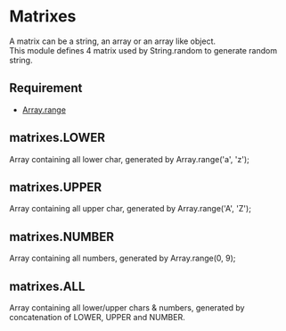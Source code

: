 Matrixes
=============

A matrix can be a string, an array or an array like object.  
This module defines 4 matrix used by String.random to generate random string.

## Requirement

- [Array.range](../../Array.range)

## matrixes.LOWER

Array containing all lower char, generated by Array.range('a', 'z');

## matrixes.UPPER

Array containing all upper char, generated by Array.range('A', 'Z');

## matrixes.NUMBER

Array containing all numbers, generated by Array.range(0, 9);

## matrixes.ALL

Array containing all lower/upper chars & numbers, generated by concatenation of LOWER, UPPER and NUMBER.
